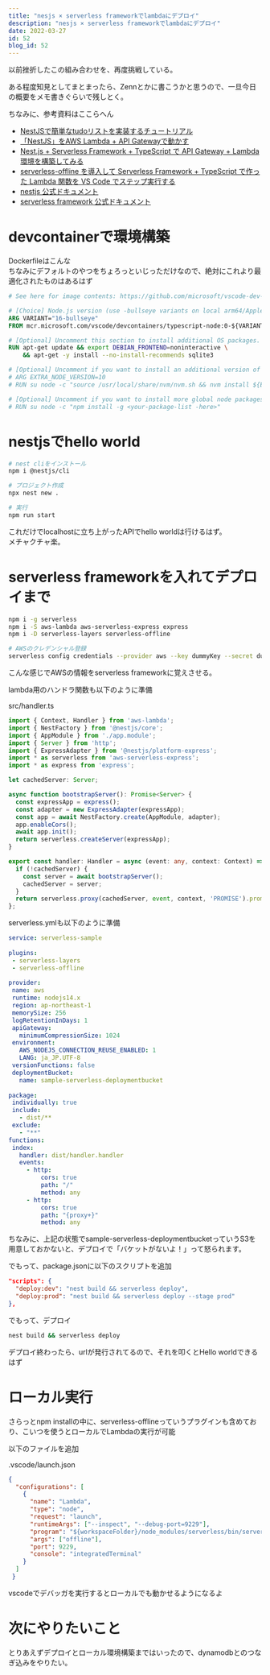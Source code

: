 ```yaml
---
title: "nesjs × serverless frameworkでlambdaにデプロイ"
description: "nesjs × serverless frameworkでlambdaにデプロイ"
date: 2022-03-27
id: 52
blog_id: 52
---
```


以前挫折したこの組み合わせを、再度挑戦している。

ある程度知見としてまとまったら、Zennとかに書こうかと思うので、一旦今日の概要をメモ書きぐらいで残しとく。

ちなみに、参考資料はここらへん

- [NestJSで簡単なtudoリストを実装するチュートリアル](https://taroosg.io/nestjs-tutorial)
- [「NestJS」をAWS Lambda + API Gatewayで動かす](https://dev.classmethod.jp/articles/nestj-aws-lambda-api-gateway/)
- [Nest.js + Serverless Framework + TypeScript で API Gateway + Lambda 環境を構築してみる](https://note.com/dafujii/n/n83e76bc7e008)
- [serverless-offline を導入して Serverless Framework + TypeScript で作った Lambda 関数を VS Code でステップ実行する](https://note.com/dafujii/n/naf05740a253b)
- [nestjs 公式ドキュメント](https://nestjs.com/)
- [serverless framework 公式ドキュメント](https://www.serverless.com/)

# devcontainerで環境構築

Dockerfileはこんな  
ちなみにデフォルトのやつをちょろっといじっただけなので、絶対にこれより最適化されたものはあるはず

```Dockerfile
# See here for image contents: https://github.com/microsoft/vscode-dev-containers/tree/v0.224.3/containers/typescript-node/.devcontainer/base.Dockerfile

# [Choice] Node.js version (use -bullseye variants on local arm64/Apple Silicon): 16, 14, 12, 16-bullseye, 14-bullseye, 12-bullseye, 16-buster, 14-buster, 12-buster
ARG VARIANT="16-bullseye"
FROM mcr.microsoft.com/vscode/devcontainers/typescript-node:0-${VARIANT}

# [Optional] Uncomment this section to install additional OS packages.
RUN apt-get update && export DEBIAN_FRONTEND=noninteractive \
    && apt-get -y install --no-install-recommends sqlite3

# [Optional] Uncomment if you want to install an additional version of node using nvm
# ARG EXTRA_NODE_VERSION=10
# RUN su node -c "source /usr/local/share/nvm/nvm.sh && nvm install ${EXTRA_NODE_VERSION}"

# [Optional] Uncomment if you want to install more global node packages
# RUN su node -c "npm install -g <your-package-list -here>"
```

# nestjsでhello world

```bash
# nest cliをインストール
npm i @nestjs/cli

# プロジェクト作成
npx nest new .

# 実行
npm run start
```

これだけでlocalhostに立ち上がったAPIでhello worldは行けるはず。  
メチャクチャ楽。

# serverless frameworkを入れてデプロイまで

```bash
npm i -g serverless
npm i -S aws-lambda aws-serverless-express express
npm i -D serverless-layers serverless-offline

# AWSのクレデンシャル登録
serverless config credentials --provider aws --key dummyKey --secret dummySecretKey
```

こんな感じでAWSの情報をserverless frameworkに覚えさせる。

lambda用のハンドラ関数も以下のように準備

src/handler.ts
```ts
import { Context, Handler } from 'aws-lambda';
import { NestFactory } from '@nestjs/core';
import { AppModule } from './app.module';
import { Server } from 'http';
import { ExpressAdapter } from '@nestjs/platform-express';
import * as serverless from 'aws-serverless-express';
import * as express from 'express';

let cachedServer: Server;

async function bootstrapServer(): Promise<Server> {
  const expressApp = express();
  const adapter = new ExpressAdapter(expressApp);
  const app = await NestFactory.create(AppModule, adapter);
  app.enableCors();
  await app.init();
  return serverless.createServer(expressApp);
}

export const handler: Handler = async (event: any, context: Context) => {
  if (!cachedServer) {
    const server = await bootstrapServer();
    cachedServer = server;
  }
  return serverless.proxy(cachedServer, event, context, 'PROMISE').promise;
};
```

serverless.ymlも以下のように準備

```yml
service: serverless-sample
 
plugins:
 - serverless-layers
 - serverless-offline
 
provider:
 name: aws
 runtime: nodejs14.x
 region: ap-northeast-1
 memorySize: 256
 logRetentionInDays: 1
 apiGateway:
   minimumCompressionSize: 1024
 environment:
   AWS_NODEJS_CONNECTION_REUSE_ENABLED: 1
   LANG: ja_JP.UTF-8
 versionFunctions: false
 deploymentBucket:
   name: sample-serverless-deploymentbucket
 
package:
 individually: true
 include:
   - dist/**
 exclude:
   - "**"
functions:
 index:
   handler: dist/handler.handler
   events:
     - http:
         cors: true
         path: "/"
         method: any
     - http:
         cors: true
         path: "{proxy+}"
         method: any
```

ちなみに、上記の状態でsample-serverless-deploymentbucketっていうS3を用意しておかないと、デプロイで「バケットがないよ！」って怒られます。

でもって、package.jsonに以下のスクリプトを追加

```json
"scripts": {
  "deploy:dev": "nest build && serverless deploy",
  "deploy:prod": "nest build && serverless deploy --stage prod"
},
```

でもって、デプロイ

```bash
nest build && serverless deploy
```

デプロイ終わったら、urlが発行されてるので、それを叩くとHello worldできるはず

# ローカル実行

さらっとnpm installの中に、serverless-offlineっていうプラグインも含めており、こいつを使うとローカルでLambdaの実行が可能

以下のファイルを追加

.vscode/launch.json
```json
{
  "configurations": [
    {
      "name": "Lambda",
      "type": "node",
      "request": "launch",
      "runtimeArgs": ["--inspect", "--debug-port=9229"],
      "program": "${workspaceFolder}/node_modules/serverless/bin/serverless",
      "args": ["offline"],
      "port": 9229,
      "console": "integratedTerminal"
    }
  ]
 }
```

vscodeでデバッガを実行するとローカルでも動かせるようになるよ

# 次にやりたいこと

とりあえずデプロイとローカル環境構築まではいったので、dynamodbとのつなぎ込みをやりたい。